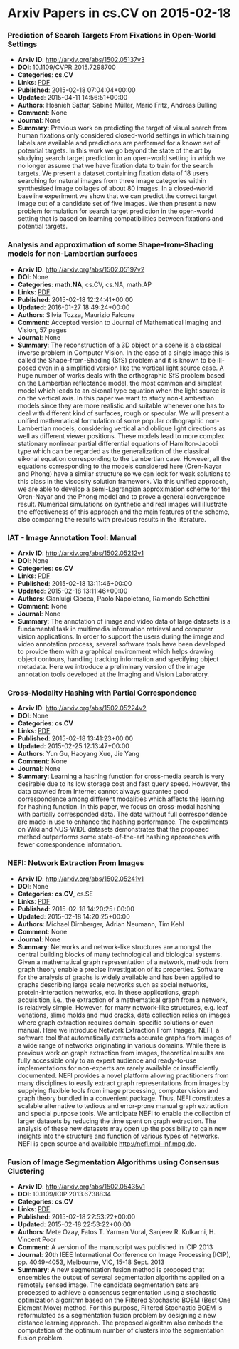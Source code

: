 # Arxiv Papers in cs.CV on 2015-02-18
### Prediction of Search Targets From Fixations in Open-World Settings
- **Arxiv ID**: http://arxiv.org/abs/1502.05137v3
- **DOI**: 10.1109/CVPR.2015.7298700
- **Categories**: **cs.CV**
- **Links**: [PDF](http://arxiv.org/pdf/1502.05137v3)
- **Published**: 2015-02-18 07:04:04+00:00
- **Updated**: 2015-04-11 14:56:51+00:00
- **Authors**: Hosnieh Sattar, Sabine Müller, Mario Fritz, Andreas Bulling
- **Comment**: None
- **Journal**: None
- **Summary**: Previous work on predicting the target of visual search from human fixations only considered closed-world settings in which training labels are available and predictions are performed for a known set of potential targets. In this work we go beyond the state of the art by studying search target prediction in an open-world setting in which we no longer assume that we have fixation data to train for the search targets. We present a dataset containing fixation data of 18 users searching for natural images from three image categories within synthesised image collages of about 80 images. In a closed-world baseline experiment we show that we can predict the correct target image out of a candidate set of five images. We then present a new problem formulation for search target prediction in the open-world setting that is based on learning compatibilities between fixations and potential targets.



### Analysis and approximation of some Shape-from-Shading models for non-Lambertian surfaces
- **Arxiv ID**: http://arxiv.org/abs/1502.05197v2
- **DOI**: None
- **Categories**: **math.NA**, cs.CV, cs.NA, math.AP
- **Links**: [PDF](http://arxiv.org/pdf/1502.05197v2)
- **Published**: 2015-02-18 12:24:41+00:00
- **Updated**: 2016-01-27 18:49:24+00:00
- **Authors**: Silvia Tozza, Maurizio Falcone
- **Comment**: Accepted version to Journal of Mathematical Imaging and Vision, 57
  pages
- **Journal**: None
- **Summary**: The reconstruction of a 3D object or a scene is a classical inverse problem in Computer Vision. In the case of a single image this is called the Shape-from-Shading (SfS) problem and it is known to be ill-posed even in a simplified version like the vertical light source case. A huge number of works deals with the orthographic SfS problem based on the Lambertian reflectance model, the most common and simplest model which leads to an eikonal type equation when the light source is on the vertical axis. In this paper we want to study non-Lambertian models since they are more realistic and suitable whenever one has to deal with different kind of surfaces, rough or specular. We will present a unified mathematical formulation of some popular orthographic non-Lambertian models, considering vertical and oblique light directions as well as different viewer positions. These models lead to more complex stationary nonlinear partial differential equations of Hamilton-Jacobi type which can be regarded as the generalization of the classical eikonal equation corresponding to the Lambertian case. However, all the equations corresponding to the models considered here (Oren-Nayar and Phong) have a similar structure so we can look for weak solutions to this class in the viscosity solution framework. Via this unified approach, we are able to develop a semi-Lagrangian approximation scheme for the Oren-Nayar and the Phong model and to prove a general convergence result. Numerical simulations on synthetic and real images will illustrate the effectiveness of this approach and the main features of the scheme, also comparing the results with previous results in the literature.



### IAT - Image Annotation Tool: Manual
- **Arxiv ID**: http://arxiv.org/abs/1502.05212v1
- **DOI**: None
- **Categories**: **cs.CV**
- **Links**: [PDF](http://arxiv.org/pdf/1502.05212v1)
- **Published**: 2015-02-18 13:11:46+00:00
- **Updated**: 2015-02-18 13:11:46+00:00
- **Authors**: Gianluigi Ciocca, Paolo Napoletano, Raimondo Schettini
- **Comment**: None
- **Journal**: None
- **Summary**: The annotation of image and video data of large datasets is a fundamental task in multimedia information retrieval and computer vision applications. In order to support the users during the image and video annotation process, several software tools have been developed to provide them with a graphical environment which helps drawing object contours, handling tracking information and specifying object metadata. Here we introduce a preliminary version of the image annotation tools developed at the Imaging and Vision Laboratory.



### Cross-Modality Hashing with Partial Correspondence
- **Arxiv ID**: http://arxiv.org/abs/1502.05224v2
- **DOI**: None
- **Categories**: **cs.CV**
- **Links**: [PDF](http://arxiv.org/pdf/1502.05224v2)
- **Published**: 2015-02-18 13:41:23+00:00
- **Updated**: 2015-02-25 12:13:47+00:00
- **Authors**: Yun Gu, Haoyang Xue, Jie Yang
- **Comment**: None
- **Journal**: None
- **Summary**: Learning a hashing function for cross-media search is very desirable due to its low storage cost and fast query speed. However, the data crawled from Internet cannot always guarantee good correspondence among different modalities which affects the learning for hashing function. In this paper, we focus on cross-modal hashing with partially corresponded data. The data without full correspondence are made in use to enhance the hashing performance. The experiments on Wiki and NUS-WIDE datasets demonstrates that the proposed method outperforms some state-of-the-art hashing approaches with fewer correspondence information.



### NEFI: Network Extraction From Images
- **Arxiv ID**: http://arxiv.org/abs/1502.05241v1
- **DOI**: None
- **Categories**: **cs.CV**, cs.SE
- **Links**: [PDF](http://arxiv.org/pdf/1502.05241v1)
- **Published**: 2015-02-18 14:20:25+00:00
- **Updated**: 2015-02-18 14:20:25+00:00
- **Authors**: Michael Dirnberger, Adrian Neumann, Tim Kehl
- **Comment**: None
- **Journal**: None
- **Summary**: Networks and network-like structures are amongst the central building blocks of many technological and biological systems. Given a mathematical graph representation of a network, methods from graph theory enable a precise investigation of its properties. Software for the analysis of graphs is widely available and has been applied to graphs describing large scale networks such as social networks, protein-interaction networks, etc. In these applications, graph acquisition, i.e., the extraction of a mathematical graph from a network, is relatively simple. However, for many network-like structures, e.g. leaf venations, slime molds and mud cracks, data collection relies on images where graph extraction requires domain-specific solutions or even manual. Here we introduce Network Extraction From Images, NEFI, a software tool that automatically extracts accurate graphs from images of a wide range of networks originating in various domains. While there is previous work on graph extraction from images, theoretical results are fully accessible only to an expert audience and ready-to-use implementations for non-experts are rarely available or insufficiently documented. NEFI provides a novel platform allowing practitioners from many disciplines to easily extract graph representations from images by supplying flexible tools from image processing, computer vision and graph theory bundled in a convenient package. Thus, NEFI constitutes a scalable alternative to tedious and error-prone manual graph extraction and special purpose tools. We anticipate NEFI to enable the collection of larger datasets by reducing the time spent on graph extraction. The analysis of these new datasets may open up the possibility to gain new insights into the structure and function of various types of networks. NEFI is open source and available http://nefi.mpi-inf.mpg.de.



### Fusion of Image Segmentation Algorithms using Consensus Clustering
- **Arxiv ID**: http://arxiv.org/abs/1502.05435v1
- **DOI**: 10.1109/ICIP.2013.6738834
- **Categories**: **cs.CV**
- **Links**: [PDF](http://arxiv.org/pdf/1502.05435v1)
- **Published**: 2015-02-18 22:53:22+00:00
- **Updated**: 2015-02-18 22:53:22+00:00
- **Authors**: Mete Ozay, Fatos T. Yarman Vural, Sanjeev R. Kulkarni, H. Vincent Poor
- **Comment**: A version of the manuscript was published in ICIP 2013
- **Journal**: 20th IEEE International Conference on Image Processing (ICIP), pp.
  4049-4053, Melbourne, VIC, 15-18 Sept. 2013
- **Summary**: A new segmentation fusion method is proposed that ensembles the output of several segmentation algorithms applied on a remotely sensed image. The candidate segmentation sets are processed to achieve a consensus segmentation using a stochastic optimization algorithm based on the Filtered Stochastic BOEM (Best One Element Move) method. For this purpose, Filtered Stochastic BOEM is reformulated as a segmentation fusion problem by designing a new distance learning approach. The proposed algorithm also embeds the computation of the optimum number of clusters into the segmentation fusion problem.




